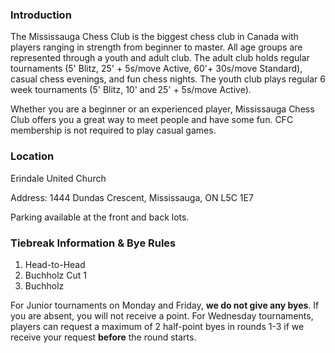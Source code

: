 ---
---

### Introduction

The Mississauga Chess Club is the biggest chess club in Canada with players ranging in strength from beginner to master. All age groups are represented through a youth and adult club. The adult club holds regular tournaments (5' Blitz, 25' + 5s/move Active, 60'+ 30s/move Standard), casual chess evenings, and fun chess nights. The youth club plays regular 6 week tournaments (5' Blitz, 10' and 25' + 5s/move Active).

Whether you are a beginner or an experienced player, Mississauga Chess Club offers you a great way to meet people and have some fun. CFC membership is not required to play casual games.

### Location
Erindale United Church

Address: 1444 Dundas Crescent, Mississauga, ON L5C 1E7

Parking available at the front and back lots.

### Tiebreak Information & Bye Rules
1) Head-to-Head
2) Buchholz Cut 1
3) Buchholz

For Junior tournaments on Monday and Friday, <b>we do not give any byes</b>. If you are absent, you will not receive a point. For Wednesday tournaments, players can request a maximum of 2 half-point byes in rounds 1-3 if we receive your request <b>before</b> the round starts.